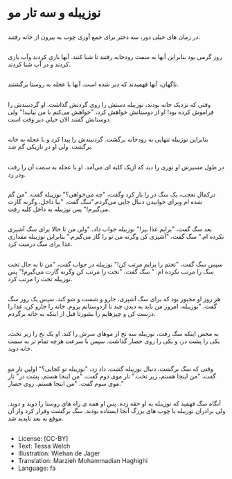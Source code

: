# نوزیبله و سه تار مو

##
در زمان های خیلی دور، سه دختر برای جمع آوری چوب به بیرون از خانه رفتند.

##
روز گرمی بود بنابراین آنها به سمت رودخانه رفتند تا شنا کنند. آنها بازی کردند وآب بازی کردند و در آب شنا کردند.

##
ناگهان، آنها فهمیدند که دیر شده است. آنها با عجله به روستا برگشتند.

##
وقتی که نزدیک خانه بودند، نوزیبله دستش را روی گردنش گذاشت. او گردنبندش را فراموش کرده بود! او از دوستانش خواهش کرد، "خواهش می‌کنم با من بیایید!" ولی دوستانش گفتند الان خیلی دیر وقت است.

##
بنابراین نوزیبله تنهایی به رودخانه برگشت. گردنبندش را پیدا کرد و با عجله به خانه برگشت. ولی او در تاریکی گم شد.

##
در طول مسیرش او نوری را دید که ازیک کلبه ای می‌آمد. او با عجله به سمت آن را رفت ودر زد.

##
درکمال تعجب، یک سگ در را باز کرد وگفت، "چه می‌خواهی؟" نوزیبله گفت، "من گم شده ام وبرای خوابیدن دنبال جایی می‌گردم."سگ گفت، "بیا داخل، وگرنه گازت می‌گیرم!" پس نوزیبله به داخل کلبه رفت.

##
بعد سگ گفت، "برایم غذا بپز!" نوزیبله جواب داد، "ولی من تا حالا برای سگ آشپزی نکرده ام." سگ گفت، "آشپزی کن وگرنه من تو را گاز می‌گیرم." بنابراین نوزیبله مقداری غذا برای سگ درست کرد.

##
سپس سگ گفت، "تختم را برایم مرتب کن!" نوزیبله در جواب گفت، "من تا به حال تخت سگ را مرتب نکرده ام. " سگ گفت، "تخت را مرتب کن وگرنه گازت می‌گیرم!" پس نوزیبله تخت را مرتب کرد.

##
هر روز او مجبور بود که برای سگ آشپزی، جارو و شست و شو کند. سپس یک روز سگ گفت، "نوزیبله، امروز من باید به دیدن چند تا ازدوستانم بروم. خانه را جارو کن، غذا را درست کن و چیزهایم را بشورتا قبل از اینکه به خانه برگردم.

##
به محض اینکه سگ رفت، نوزیبله سه نخ از موهای سرش را کند. او یک نخ را زیر تخت، یکی را پشت در، و یکی را روی حصار گذاشت. سپس با سرعت هرچه تمام تر به سمت خانه دوید.

##
وقتی که سگ برگشت، دنبال نوزیبله گشت. داد زد، "نوزیبله تو کجایی؟" اولین تار مو گفت، "من اینجا هستم، زیر تخت." تار موی دوم گفت، "من اینجا هستم، پشت در" تار موی سوم گفت، "من اینجا هستم، روی حصار."

##
آنگاه سگ فهمید که نوزیبله به او حقه زده. پس او همه ی راه های روستا را دوید و دوید. ولی برادران نوزیبله با چوب های بزرگ آنجا ایستاده بودند. سگ برگشت وفرار کرد واز آن موقع به بعد ناپدید شد.

##
* License: [CC-BY]
* Text: Tessa Welch
* Illustration: Wiehan de Jager
* Translation: Marzieh Mohammadian Haghighi
* Language: fa
